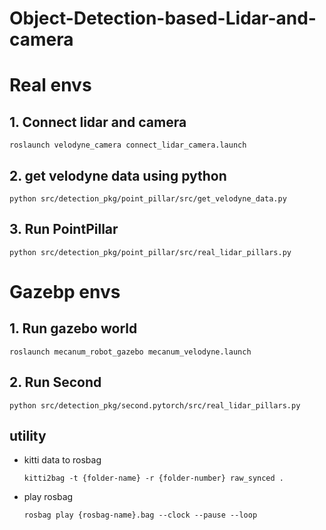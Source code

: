 # Object-Detection-based-Lidar-and-camera

# Real envs
## 1. Connect lidar and camera
    roslaunch velodyne_camera connect_lidar_camera.launch

## 2. get velodyne data using python
    python src/detection_pkg/point_pillar/src/get_velodyne_data.py

## 3. Run PointPillar
    python src/detection_pkg/point_pillar/src/real_lidar_pillars.py



# Gazebp envs

## 1. Run gazebo world
    roslaunch mecanum_robot_gazebo mecanum_velodyne.launch

## 2. Run Second
    python src/detection_pkg/second.pytorch/src/real_lidar_pillars.py

## utility
* kitti data to rosbag
    ```
    kitti2bag -t {folder-name} -r {folder-number} raw_synced .
    ```
* play rosbag
    ```
    rosbag play {rosbag-name}.bag --clock --pause --loop
    ```